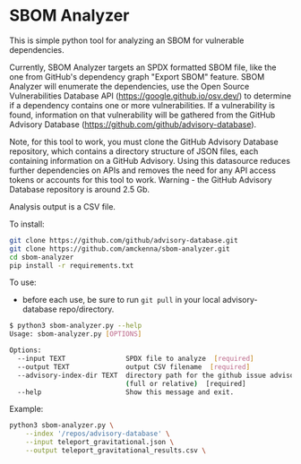 # SBOM Analyzer

This is simple python tool for analyzing an SBOM for vulnerable dependencies.

Currently, SBOM Analyzer targets an SPDX formatted SBOM file, like the one from GitHub's dependency graph "Export SBOM" feature. SBOM Analyzer will enumerate the dependencies, use the Open Source Vulnerabilities Database API (https://google.github.io/osv.dev/) to determine if a dependency contains one or more vulnerabilities. If a vulnerability is found, information on that vulnerability will be gathered from the GitHub Advisory Database (https://github.com/github/advisory-database).

Note, for this tool to work, you must clone the GitHub Advisory Database repository, which contains a directory structure of JSON files, each containing information on a GitHub Advisory. Using this datasource reduces further dependencies on APIs and removes the need for any API access tokens or accounts for this tool to work. Warning - the GitHub Advisory Database repository is around 2.5 Gb.

Analysis output is a CSV file.

To install:
```bash
git clone https://github.com/github/advisory-database.git
git clone https://github.com/amckenna/sbom-analyzer.git
cd sbom-analyzer
pip install -r requirements.txt
```

To use:
- before each use, be sure to run `git pull` in your local advisory-database repo/directory.

```bash
$ python3 sbom-analyzer.py --help
Usage: sbom-analyzer.py [OPTIONS]

Options:
  --input TEXT               SPDX file to analyze  [required]
  --output TEXT              output CSV filename  [required]
  --advisory-index-dir TEXT  directory path for the github issue advisory repo
                             (full or relative)  [required]
  --help                     Show this message and exit.
```
Example:

```bash
python3 sbom-analyzer.py \
	--index '/repos/advisory-database' \
	--input teleport_gravitational.json \
	--output teleport_gravitational_results.csv \
```
